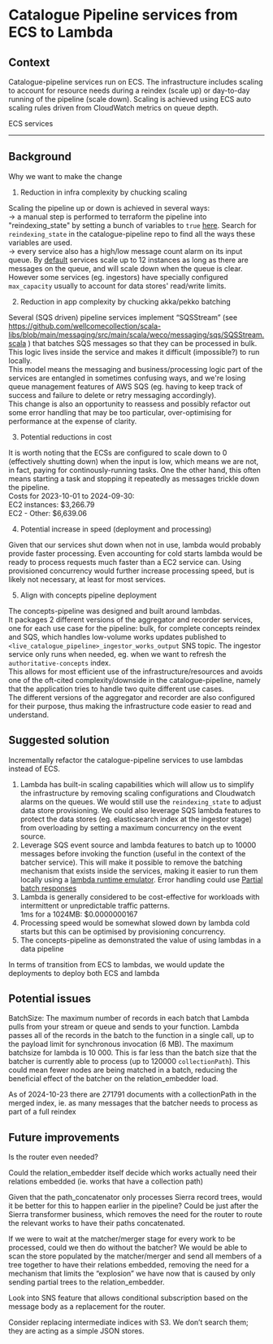 # Catalogue Pipeline services from ECS to Lambda 

## Context

Catalogue-pipeline services run on ECS. The infrastructure includes scaling to account for resource needs during a reindex (scale up) or day-to-day running of the pipeline (scale down). Scaling is achieved using ECS auto scaling rules driven from CloudWatch metrics on queue depth.  

ECS services 

---

## Background

Why we want to make the change

1. Reduction in infra complexity by chucking scaling

Scaling the pipeline up or down is achieved in several ways:  
-> a manual step is performed to terraform the pipeline into "reindexing_state" by setting a bunch of variables to `true` [here](pipeline/terraform/2024-08-15/main.tf). Search for `reindexing_state` in the catalogue-pipeline repo to find all the ways these variables are used.  
-> every service also has a high/low message count alarm on its input queue. By [default](pipeline/terraform/modules/stack/variables.tf) services scale up to 12 instances as long as there are messages on the queue, and will scale down when the queue is clear. However some services (eg. ingestors) have specially configured `max_capacity` usually to account for data stores' read/write limits.

2. Reduction in app complexity by chucking akka/pekko batching

Several (SQS driven) pipeline services implement “SQSStream” (see https://github.com/wellcomecollection/scala-libs/blob/main/messaging/src/main/scala/weco/messaging/sqs/SQSStream.scala ) that batches SQS messages so that they can be processed in bulk. This logic lives inside the service and makes it difficult (impossible?) to run locally.  
This model means the messaging and business/processing logic part of the services are entangled in sometimes confusing ways, and we're losing queue management features of AWS SQS (eg. having to keep track of success and failure to delete or retry messaging accordingly).  
This change is also an opportunity to reassess and possibly refactor out some error handling that may be too particular, over-optimising for performance at the expense of clarity. 

3. Potential reductions in cost 
 
It is worth noting that the ECSs are configured to scale down to 0 (effectively shutting down) when the input is low, which means we are not, in fact, paying for continously-running tasks. One the other hand, this often means starting a task and stopping it repeatedly as messages trickle down the pipeline.  
Costs for 2023-10-01 to 2024-09-30:  
EC2 instances: $3,266.79  
EC2 - Other: $6,639.06

4. Potential increase in speed (deployment and processing)

Given that our services shut down when not in use, lambda would probably provide faster processing. Even accounting for cold starts lambda would be ready to process requests much faster than a EC2 service can. Using provisioned concurrency would further increase processing speed, but is likely not necessary, at least for most services. 

5. Align with concepts pipeline deployment  

The concepts-pipeline was designed and built around lambdas.  
It packages 2 different versions of the aggregator and recorder services, one for each use case for the pipeline: bulk, for complete concepts reindex and SQS, which handles low-volume works updates published to `<live_catalogue_pipeline>_ingestor_works_output` SNS topic. The ingestor service only runs when needed, eg. when we want to refresh the `authoritative-concepts` index.  
This allows for most efficient use of the infrastructure/resources and avoids one of the oft-cited complexity/downside in the catalogue-pipeline, namely that the application tries to handle two quite different use cases.  
The different versions of the aggregator and recorder are also configured for their purpose, thus making the infrastructure code easier to read and understand.



## Suggested solution

Incrementally refactor the catalogue-pipeline services to use lambdas instead of ECS.
1. Lambda has built-in scaling capabilities which will allow us to simplify the infrastructure by removing scaling configurations and Cloudwatch alarms on the queues. We would still use the `reindexing_state` to adjust data store provisioning. We could also leverage SQS lambda features to protect the data stores (eg. elasticsearch index at the ingestor stage) from overloading by setting a maximum concurrency on the event source. 
2. Leverage SQS event source and lambda features to batch up to 10000 messages before invoking the function (useful in the context of the batcher service). This will make it possible to remove the batching mechanism that exists inside the services, making it easier to run them locally using a [lambda runtime emulator](https://github.com/aws/aws-lambda-runtime-interface-emulator). Error handling could use [Partial batch responses](https://docs.aws.amazon.com/lambda/latest/dg/services-sqs-errorhandling.html#services-sqs-batchfailurereporting) 
3. Lambda is generally considered to be cost-effective for workloads with intermittent or unpredictable traffic patterns.  
1ms for a 1024MB: $0.0000000167
4. Processing speed would be somewhat slowed down by lambda cold starts but this can be optimised by provisioning concurrency. 
4. The concepts-pipeline as demonstrated the value of using lambdas in a data pipeline

In terms of transition from ECS to lambdas, we would update the deployments to deploy both ECS and lambda

## Potential issues

BatchSize: The maximum number of records in each batch that Lambda pulls from your stream or queue and sends to your function. Lambda passes all of the records in the batch to the function in a single call, up to the payload limit for synchronous invocation (6 MB). The maximum batchsize for lambda is 10 000. This is far less than the batch size that the batcher is currently able to process (up to 120000 `collectionPath`). This could mean fewer nodes are being matched in a batch, reducing the beneficial effect of the batcher on the relation_embedder load. 

As of 2024-10-23 there are 271791 documents with a collectionPath in the merged index, ie. as many messages that the batcher needs to process as part of a full reindex

## Future improvements 

Is the router even needed?  

Could the relation_embedder itself decide which works actually need their relations embedded (ie. works that have a collection path) 

Given that the path_concatenator only processes Sierra record trees, would it be better for this to happen earlier in the pipeline? Could be just after the Sierra transformer business, which removes the need for the router to route the relevant works to have their paths concatenated.  

If we were to wait at the matcher/merger stage for every work to be processed, could we then do without the batcher? We would be able to scan the store populated by the matcher/merger and send all members of a tree together to have their relations embedded, removing the need for a mechanism that limits the “explosion” we have now that is caused by only sending partial trees to the relation_embedder.  

Look into SNS feature that allows conditional subscription based on the message body as a replacement for the router. 

Consider replacing intermediate indices with S3.  We don’t search them; they are acting as a simple JSON stores. 